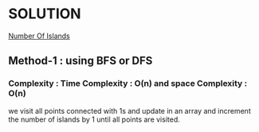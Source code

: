 # SOLUTION

[Number Of Islands](https://leetcode.com/problems/number-of-islands/)

## Method-1 : using BFS or DFS


### Complexity : Time Complexity : O(n) and space Complexity : O(n)


we visit all points connected with 1s and update in an array and increment the number of islands by
1 until all points are visited.
